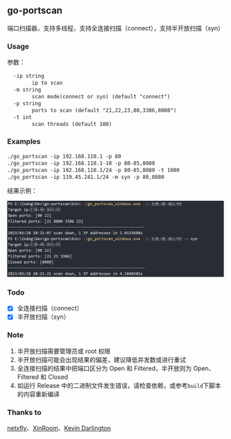 ## go-portscan

端口扫描器，支持多线程，支持全连接扫描（connect），支持半开放扫描（syn）

### Usage

参数：

```shell
  -ip string
        ip to scan
  -m string
        scan mode(connect or syn) (default "connect")
  -p string
        ports to scan (default "21,22,23,80,3306,8080")
  -t int
        scan threads (default 100)
```

### Examples

```shell
./go_portscan -ip 192.168.110.1 -p 80
./go_portscan -ip 192.168.110.1-10 -p 80-85,8080
./go_portscan -ip 192.168.110.1/24 -p 80-85,8080 -t 1000
./go_portscan -ip 119.45.241.1/24 -m syn -p 80,8080
```

结果示例：

![scan](image/scan.png)

### Todo

- [x] 全连接扫描（connect）
- [x] 半开放扫描（syn）

### Note

1. 半开放扫描需要管理员或 root 权限
2. 半开放扫描可能会出现结果的偏差，建议降低并发数或进行重试
3. 全连接扫描的结果中把端口区分为 Open 和 Filtered，半开放则为 Open、Filtered 和 Closed
4. 如运行 Release 中的二进制文件发生错误，请检查依赖，或参考`build`下脚本的内容重新编译

### Thanks to

[netxfly](https://github.com/netxfly)、[XinRoom](https://github.com/XinRoom)、[Kevin Darlington](https://github.com/kdar)